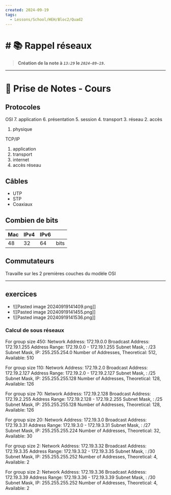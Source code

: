 ```yaml
---
created: 2024-09-19
tags:
  - Lessons/School/HEH/Bloc2/Quad2
---
```

	
# # 📚  Rappel réseaux
> **Création de la note à *`13:29`* le *`2024-09-19`.***
---

# 📝 Prise de Notes - Cours

## Protocoles
OSI
7. application
6. présentation 
5. session 
4. transport
3. réseau 
2. accès 
1. physique 

TCP/IP
1. application
2. transport
3. internet
4. accès réseau 

## Câbles 
- UTP
- STP
- Coaxiaux


## Combien de bits

| Mac | IPv4 | IPv6 |      |
| --- | ---- | ---- | ---- |
| 48  | 32   | 64   | bits |

## Commutateurs
Travaille sur les 2 premières couches du modèle OSI

---


## exercices 
- ![[Pasted image 20240919141409.png]]
- ![[Pasted image 20240919141455.png]]
- ![[Pasted image 20240919141536.png]]
### Calcul de sous réseaux
For group size 450:
Network Address: 172.19.0.0
Broadcast Address: 172.19.1.255
Address Range: 172.19.0.0 - 172.19.1.255
Subnet Mask, : /23
Subnet Mask, IP: 255.255.254.0
Number of Addresses, Theoretical: 512, Available: 510

For group size 110:
Network Address: 172.19.2.0
Broadcast Address: 172.19.2.127
Address Range: 172.19.2.0 - 172.19.2.127
Subnet Mask, : /25
Subnet Mask, IP: 255.255.255.128
Number of Addresses, Theoretical: 128, Available: 126

For group size 70:
Network Address: 172.19.2.128
Broadcast Address: 172.19.2.255
Address Range: 172.19.2.128 - 172.19.2.255
Subnet Mask, : /25
Subnet Mask, IP: 255.255.255.128
Number of Addresses, Theoretical: 128, Available: 126

For group size 20:
Network Address: 172.19.3.0
Broadcast Address: 172.19.3.31
Address Range: 172.19.3.0 - 172.19.3.31
Subnet Mask, : /27
Subnet Mask, IP: 255.255.255.224
Number of Addresses, Theoretical: 32, Available: 30

For group size 2:
Network Address: 172.19.3.32
Broadcast Address: 172.19.3.35
Address Range: 172.19.3.32 - 172.19.3.35
Subnet Mask, : /30
Subnet Mask, IP: 255.255.255.252
Number of Addresses, Theoretical: 4, Available: 2

For group size 2:
Network Address: 172.19.3.36
Broadcast Address: 172.19.3.39
Address Range: 172.19.3.36 - 172.19.3.39
Subnet Mask, : /30
Subnet Mask, IP: 255.255.255.252
Number of Addresses, Theoretical: 4, Available: 2
